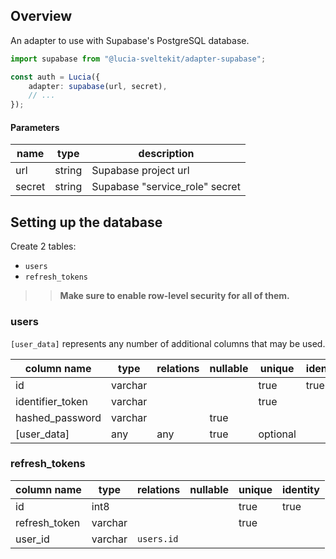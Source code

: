 ## Overview

An adapter to use with Supabase's PostgreSQL database.

```ts
import supabase from "@lucia-sveltekit/adapter-supabase";

const auth = Lucia({
    adapter: supabase(url, secret),
    // ...
});
```

#### Parameters

| name   | type   | description                    |
| ------ | ------ | ------------------------------ |
| url    | string | Supabase project url           |
| secret | string | Supabase "service_role" secret |

## Setting up the database

Create 2 tables:

-   `users`
-   `refresh_tokens`

> > **Make sure to enable row-level security for all of them.**

### users

`[user_data]` represents any number of additional columns that may be used.

| column name      | type    | relations | nullable | unique   | identity |
| ---------------- | ------- | --------- | -------- | -------- | -------- |
| id               | varchar |           |          | true     | true     |
| identifier_token | varchar |           |          | true     |          |
| hashed_password  | varchar |           | true     |          |          |
| [user_data]      | any     | any       | true     | optional |          |

### refresh_tokens

| column name   | type    | relations  | nullable | unique | identity |
| ------------- | ------- | ---------- | -------- | ------ | -------- |
| id            | int8    |            |          | true   | true     |
| refresh_token | varchar |            |          | true   |          |
| user_id       | varchar | `users.id` |          |        |          |
